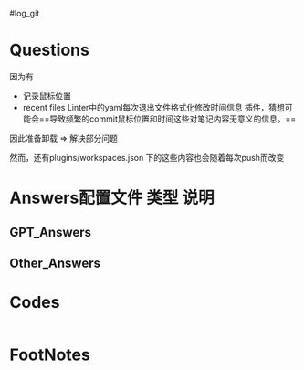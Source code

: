 #log_git 

# Questions
因为有
 - 记录鼠标位置
 - recent files
Linter中的yaml每次退出文件格式化修改时间信息
插件，猜想可能会==导致频繁的commit鼠标位置和时间这些对笔记内容无意义的信息。==

因此准备卸载 $\Longrightarrow$ 解决部分问题

然而，还有plugins/workspaces.json 下的这些内容也会随着每次push而改变

# Answers配置文件 	类型 	说明



## GPT_Answers


## Other_Answers


# Codes

```python

```


# FootNotes